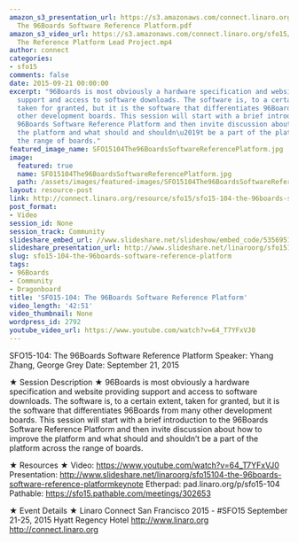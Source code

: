 ```yaml
---
amazon_s3_presentation_url: https://s3.amazonaws.com/connect.linaro.org/sfo15/Presentations/09-21-Monday/SFO15-104-
  The 96Boards Software Reference Platform.pdf
amazon_s3_video_url: https://s3.amazonaws.com/connect.linaro.org/sfo15/Videos/09-21-Monday/SFO15-104
  The Reference Platform Lead Project.mp4
author: connect
categories:
- sfo15
comments: false
date: 2015-09-21 00:00:00
excerpt: "96Boards is most obviously a hardware specification and website providing
  support and access to software downloads. The software is, to a certain extent,
  taken for granted, but it is the software that differentiates 96Boards from many
  other development boards. This session will start with a brief introduction to the
  96Boards Software Reference Platform and then invite discussion about how to improve
  the platform and what should and shouldn\u2019t be a part of the platform across
  the range of boards."
featured_image_name: SFO15104The96BoardsSoftwareReferencePlatform.jpg
image:
  featured: true
  name: SFO15104The96BoardsSoftwareReferencePlatform.jpg
  path: /assets/images/featured-images/SFO15104The96BoardsSoftwareReferencePlatform.jpg
layout: resource-post
link: http://connect.linaro.org/resource/sfo15/sfo15-104-the-96boards-software-reference-platform/
post_format:
- Video
session_id: None
session_track: Community
slideshare_embed_url: //www.slideshare.net/slideshow/embed_code/53569516
slideshare_presentation_url: http://www.slideshare.net/linaroorg/sfo15104-the-96boards-software-reference-platformkeynote
slug: sfo15-104-the-96boards-software-reference-platform
tags:
- 96Boards
- Community
- Dragonboard
title: 'SFO15-104: The 96Boards Software Reference Platform'
video_length: '42:51'
video_thumbnail: None
wordpress_id: 2792
youtube_video_url: https://www.youtube.com/watch?v=64_T7YFxVJ0
---
```


SFO15-104: The 96Boards Software Reference Platform
Speaker: Yhang Zhang, George Grey
Date: September 21, 2015

★ Session Description ★
96Boards is most obviously a hardware specification and website providing support and access to software downloads. The software is, to a certain extent, taken for granted, but it is the software that differentiates 96Boards from many other development boards. This session will start with a brief introduction to the 96Boards Software Reference Platform and then invite discussion about how to improve the platform and what should and shouldn’t be a part of the platform across the range of boards.

★ Resources ★ 
Video: https://www.youtube.com/watch?v=64_T7YFxVJ0
Presentation: http://www.slideshare.net/linaroorg/sfo15104-the-96boards-software-reference-platformkeynote
Etherpad: pad.linaro.org/p/sfo15-104
Pathable: https://sfo15.pathable.com/meetings/302653       


★ Event Details ★ 
Linaro Connect San Francisco 2015 - #SFO15 
September 21-25, 2015 
Hyatt Regency Hotel 
http://www.linaro.org
http://connect.linaro.org